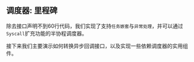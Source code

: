 ## 调度器: 里程碑

除去接口声明不到60行代码，我们实现了支持`任务嵌套`与`异常处理`，并可以通过`Syscall`扩充功能的半协程调度器。

接下来我们主要演示如何转换异步回调接口，以及实现一些依赖调度器的实用组件。
